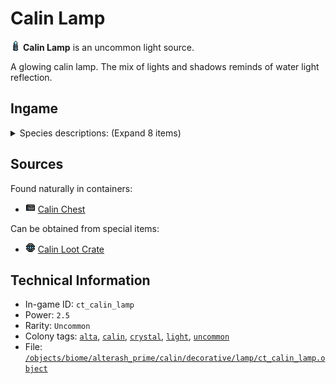 # Calin Lamp

<img src="https://raw.githubusercontent.com/Ceterai/Enternia/main/objects/biome/alterash_prime/calin/decorative/lamp/icon.png" alt="Calin Lamp icon" loading="lazy" height=16px width="auto" /> **Calin Lamp** is an uncommon light source.

A glowing calin lamp. The mix of lights and shadows reminds of water light reflection.

## Ingame

<details markdown="1"><summary>Species descriptions: (Expand 8 items)</summary>

- Alta: A supercharged calin used as a lamp. These crystals do have broad usage after all.
- Apex: A lamp made from a blue crystal.
- Avian: A cute small crystal light.
- Floran: It's a blue torch!
- Glitch: Carefree. I feel secure beneath this lamp.
- Human: A little lamp made of blue crystal.
- Hylotl: This light gives me a feeling of peace.
- Novakid: I'm gonna add this to my collection. Always wanted a crystal lamp.

</details>

## Sources

Found naturally in containers:

- <img src="https://raw.githubusercontent.com/Ceterai/Enternia/main/objects/biome/alterash_prime/calin/decorative/chest/icon.png" alt="Calin Chest icon" loading="lazy" height=16px width="auto" /> [Calin Chest](https://ceterai.github.io/MyEnternia/Wiki/CalinChest)

Can be obtained from special items:

- <img src="https://raw.githubusercontent.com/Ceterai/Enternia/main/items/active/alta/loot/biome/ct_calin_loot.png" alt="Calin Loot Crate icon" loading="lazy" height=16px width="auto" /> [Calin Loot Crate](https://ceterai.github.io/MyEnternia/Wiki/CalinLootCrate)

## Technical Information

- In-game ID: `ct_calin_lamp`
- Power: `2.5`
- Rarity: `Uncommon`
- Colony tags: [`alta`](https://ceterai.github.io/MyEnternia/Wiki/Tags/Alta), [`calin`](https://ceterai.github.io/MyEnternia/Wiki/Tags/Calin), [`crystal`](https://ceterai.github.io/MyEnternia/Wiki/Tags/Crystal), [`light`](https://ceterai.github.io/MyEnternia/Wiki/Tags/Light), [`uncommon`](https://ceterai.github.io/MyEnternia/Wiki/Tags/Uncommon)
- File: [`/objects/biome/alterash_prime/calin/decorative/lamp/ct_calin_lamp.object`](https://github.com/Ceterai/Enternia/blob/main/objects/biome/alterash_prime/calin/decorative/lamp/ct_calin_lamp.object)
